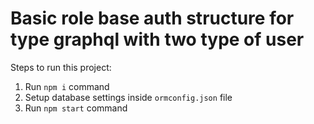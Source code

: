 # Basic role base auth structure for type graphql with two type of user

Steps to run this project:

1. Run `npm i` command
2. Setup database settings inside `ormconfig.json` file
3. Run `npm start` command
